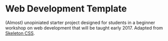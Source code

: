 # Web Development Template

(Almost) unopiniated starter project designed for students in a beginner workshop on web development that will be taught early 2017. Adapted from [Skeleton CSS](http://getskeleton.com/).
